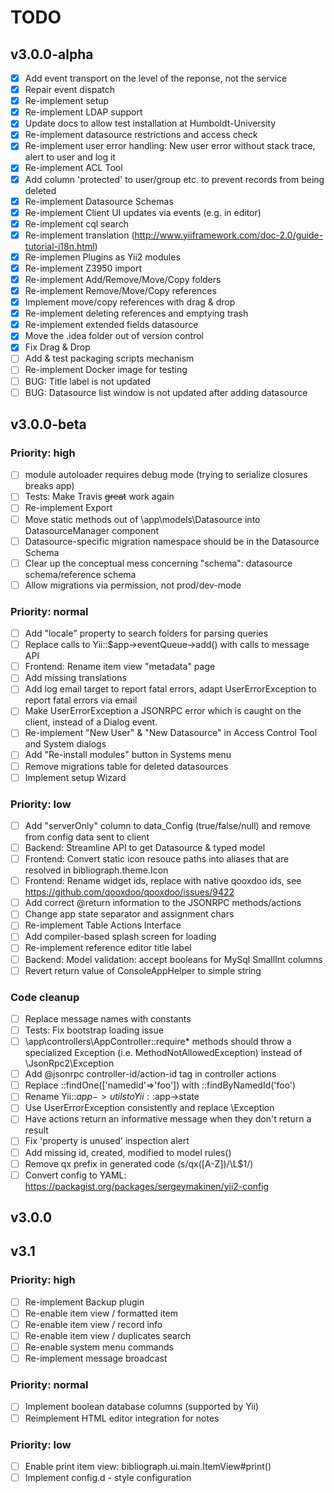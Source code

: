 # TODO

## v3.0.0-alpha
- [x] Add event transport on the level of the reponse, not the service
- [x] Repair event dispatch
- [x] Re-implement setup
- [x] Re-implement LDAP support
- [x] Update docs to allow test installation at Humboldt-University
- [x] Re-implement datasource restrictions and access check
- [x] Re-implement user error handling: New user error without stack trace, alert to user and log it
- [x] Re-implement ACL Tool
- [x] Add column 'protected' to user/group etc. to prevent records from being deleted
- [x] Re-implement Datasource Schemas
- [x] Re-implement Client UI updates via events (e.g. in editor)
- [x] Re-implement cql search
- [x] Re-implement translation (http://www.yiiframework.com/doc-2.0/guide-tutorial-i18n.html)
- [x] Re-implemen Plugins as Yii2 modules
- [x] Re-implement Z3950 import
- [x] Re-implement Add/Remove/Move/Copy folders
- [x] Re-implement Remove/Move/Copy references
- [x] Implement move/copy references with drag & drop
- [x] Re-implement deleting references and emptying trash
- [x] Re-implement extended fields datasource
- [x] Move the .idea folder out of version control
- [x] Fix Drag & Drop
- [ ] Add & test packaging scripts mechanism
- [ ] Re-implement Docker image for testing
- [ ] BUG: Title label is not updated
- [ ] BUG: Datasource list window is not updated after adding datasource

## v3.0.0-beta 

### Priority: high
- [ ] module autoloader requires debug mode (trying to serialize closures breaks app)
- [ ] Tests: Make Travis ~~great~~ work again
- [ ] Re-implement Export
- [ ] Move static methods out of \app\models\Datasource into DatasourceManager component
- [ ] Datasource-specific migration namespace should be in the Datasource Schema
- [ ] Clear up the conceptual mess concerning "schema": datasource schema/reference schema
- [ ] Allow migrations via permission, not prod/dev-mode

### Priority: normal
- [ ] Add "locale" property to search folders for parsing queries
- [ ] Replace calls to Yii::$app->eventQueue->add() with calls to message API
- [ ] Frontend: Rename item view "metadata" page
- [ ] Add missing translations
- [ ] Add log email target to report fatal errors, adapt UserErrorException to report fatal errors via email
- [ ] Make UserErrorException a JSONRPC error which is caught on the client, instead of a Dialog event. 
- [ ] Re-implement "New User" & "New Datasource" in Access Control Tool and System dialogs
- [ ] Add "Re-install modules" button in Systems menu
- [ ] Remove migrations table for deleted datasources
- [ ] Implement setup Wizard

### Priority: low
- [ ] Add "serverOnly" column to data_Config (true/false/null) and remove from config data sent to client
- [ ] Backend: Streamline API to get Datasource & typed model
- [ ] Frontend: Convert static icon resouce paths into aliases that are resolved in bibliograph.theme.Icon
- [ ] Frontend: Rename widget ids, replace with native qooxdoo ids, see https://github.com/qooxdoo/qooxdoo/issues/9422
- [ ] Add correct @return information to the JSONRPC methods/actions
- [ ] Change app state separator and assignment chars
- [ ] Re-implement Table Actions Interface
- [ ] Add compiler-based splash screen for loading
- [ ] Re-implement reference editor title label
- [ ] Backend: Model validation: accept booleans for MySql SmallInt columns
- [ ] Revert return value of ConsoleAppHelper to simple string

### Code cleanup
- [ ] Replace message names with constants
- [ ] Tests: Fix bootstrap loading issue
- [ ] \app\controllers\AppController::require* methods should throw a specialized
      Exception (i.e. MethodNotAllowedException) instead of \JsonRpc2\Exception
- [ ] Add @jsonrpc controller-id/action-id tag in controller actions
- [ ] Replace ::findOne(['namedid'=>'foo']) with ::findByNamedId('foo')
- [ ] Rename Yii::$app->utils to Yii::$app->state
- [ ] Use UserErrorException consistently and replace \Exception
- [ ] Have actions return an informative message when they don't return a result
- [ ] Fix 'property is unused' inspection alert
- [ ] Add missing id, created, modified to model rules()
- [ ] Remove qx prefix in generated code (s/qx([A-Z])/\L$1/)
- [ ] Convert config to YAML: https://packagist.org/packages/sergeymakinen/yii2-config

## v3.0.0

## v3.1

### Priority: high
- [ ] Re-implement Backup plugin
- [ ] Re-enable item view / formatted item
- [ ] Re-enable item view / record info
- [ ] Re-enable item view / duplicates search
- [ ] Re-enable system menu commands
- [ ] Re-implement message broadcast

### Priority: normal
- [ ] Implement boolean database columns (supported by Yii)
- [ ] Reimplement HTML editor integration for notes

### Priority: low
- [ ] Enable print item view: bibliograph.ui.main.ItemView#print()
- [ ] Implement config.d - style configuration